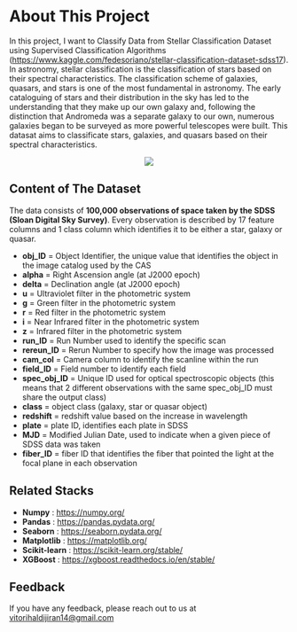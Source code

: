
# About This Project

In this project, I want to Classify Data from Stellar Classification Dataset using Supervised Classification Algorithms (https://www.kaggle.com/fedesoriano/stellar-classification-dataset-sdss17). In astronomy, stellar classification is the classification of stars based on their spectral characteristics. The classification scheme of galaxies, quasars, and stars is one of the most fundamental in astronomy. The early cataloguing of stars and their distribution in the sky has led to the understanding that they make up our own galaxy and, following the distinction that Andromeda was a separate galaxy to our own, numerous galaxies began to be surveyed as more powerful telescopes were built. This datasat aims to classificate stars, galaxies, and quasars based on their spectral characteristics.

<p align="center">
  <img src="https://c.tenor.com/ZPU9eOrJuDAAAAAC/fireflies-starlight.gif"/>
</p>


## Content of The Dataset

The data consists of **100,000 observations of space taken by the SDSS (Sloan Digital Sky Survey)**. Every observation is described by 17 feature columns and 1 class column which identifies it to be either a star, galaxy or quasar.

* **obj_ID** = Object Identifier, the unique value that identifies the object in the image catalog used by the CAS
* **alpha** = Right Ascension angle (at J2000 epoch)
* **delta** = Declination angle (at J2000 epoch)
* **u** = Ultraviolet filter in the photometric system
* **g** = Green filter in the photometric system
* **r** = Red filter in the photometric system
* **i** = Near Infrared filter in the photometric system
* **z** = Infrared filter in the photometric system
* **run_ID** = Run Number used to identify the specific scan
* **rereun_ID** = Rerun Number to specify how the image was processed
* **cam_col** = Camera column to identify the scanline within the run
* **field_ID** = Field number to identify each field
* **spec_obj_ID** = Unique ID used for optical spectroscopic objects (this means that 2 different observations with the same spec_obj_ID must share the output class)
* **class** = object class (galaxy, star or quasar object)
* **redshift** = redshift value based on the increase in wavelength
* **plate** = plate ID, identifies each plate in SDSS
* **MJD** = Modified Julian Date, used to indicate when a given piece of SDSS data was taken
* **fiber_ID** = fiber ID that identifies the fiber that pointed the light at the focal plane in each observation

## Related Stacks

* **Numpy** : https://numpy.org/
* **Pandas** : https://pandas.pydata.org/
* **Seaborn** : https://seaborn.pydata.org/
* **Matplotlib** : https://matplotlib.org/
* **Scikit-learn** : https://scikit-learn.org/stable/
* **XGBoost** : https://xgboost.readthedocs.io/en/stable/

## Feedback

If you have any feedback, please reach out to us at vitorihaldijiran14@gmail.com


